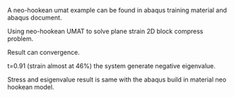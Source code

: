 A neo-hookean umat example can be found in abaqus training material and abaqus document.

Using neo-hookean UMAT to solve plane strain 2D block compress problem.

Result can convergence.

t=0.91 (strain almost at 46%) the system generate negative eigenvalue. 

Stress and esigenvalue result is same with the abaqus build in material neo hookean model.


